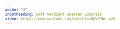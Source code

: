 ```yaml
---
woche: "4"
inputheading: Gott verdient unseren Lobpreis
video: https://www.youtube.com/watch?v=NQVPJhn_wz8
---
```


